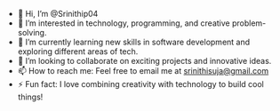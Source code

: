- 👋 Hi, I’m @Srinithip04
- 👀 I’m interested in technology, programming, and creative problem-solving.
- 🌱 I’m currently learning new skills in software development and exploring different areas of tech.
- 💞️ I’m looking to collaborate on exciting projects and innovative ideas.
- 📫 How to reach me: Feel free to email me at srinithisuja@gmail.com
- ⚡ Fun fact: I love combining creativity with technology to build cool things!

<!---
Srinithip04/Srinithip04 is a ✨ special ✨ repository because its `README.md` (this file) appears on your GitHub profile.
You can click the Preview link to take a look at your changes.
--->
